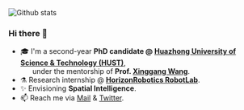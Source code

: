 <img src="https://github-readme-stats.vercel.app/api?username=npurson&show_icons=true" alt="Github stats"/>
<!-- <img src="https://github-readme-stats.vercel.app/api/top-langs/?username=npurson&layout=compact" alt="Top langs" height="165"/>  -->

### Hi there 👋

- 🎓 I'm a second-year **PhD candidate @ [Huazhong University of Science & Technology (HUST)](http://english.hust.edu.cn/)**,</br>
&nbsp; &nbsp; &nbsp; under the mentorship of **Prof. [Xinggang Wang](https://xwcv.github.io/)**.
- ⚗️ Research internship @ **[HorizonRobotics RobotLab](https://horizonrobotics.github.io/robot_lab/main/index.html)**.
- ✨ Envisioning **Spatial Intelligence**.
- 📫 Reach me via [Mail](natterpurson@qq.com) & [Twitter](https://twitter.com/npurson_).

<!--
**npurson/npurson** is a ✨ _special_ ✨ repository because its `README.md` (this file) appears on your GitHub profile.

Here are some ideas to get you started:

- 🔭 I’m currently working on ...
- 🌱 I’m currently learning ...
- 👯 I’m looking to collaborate on ...
- 🤔 I’m looking for help with ...
- 💬 Ask me about ...
- 📫 How to reach me: ...
- 😄 Pronouns: ...
- ⚡ Fun fact: ...
-->
